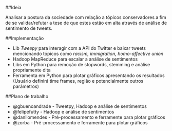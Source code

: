 ##Ideia

Analisar a postura da sociedade com relação a tópicos conservadores a fim de se validar/refutar a tese de que estes estão em alta através de análise de sentimento de tweets.

##Implementação

* Lib *Tweepy* para interagir com a API do Twitter e baixar tweets mencionando tópicos como *racism, immigration, homo-affective union*
* Hadoop MapReduce para escalar a análise de sentimentos
* Libs em Python para remoção de stopwords, stemming e análise propriamente dita
* Ferramenta em Python para plotar gráficos apresentando os resultados (Usuário definirá time frames, região e potencialmente outros parâmetros)

##Plano de trabalho
* @gbuenoandrade - Tweetpy, Hadoop e análise de sentimentos
* @felipefutty - Hadoop e análise de sentimentos
* @danilomendes - Pré-processamento e ferramente para plotar gráficos
* @zorba - Pré-processamento e ferramente para plotar gráficos